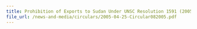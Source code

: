 ```yaml
---
title: Prohibition of Exports to Sudan Under UNSC Resolution 1591 (2005)
file_url: /news-and-media/circulars/2005-04-25-Circular082005.pdf
---
```

